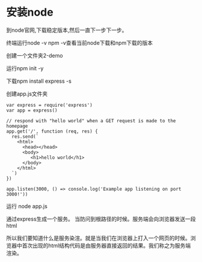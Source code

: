 # 安装node

到node官网,下载稳定版本,然后一直下一步下一步。

终端运行node -v npm -v查看当前node下载和npm下载的版本

创建一个文件夹2-demo

运行npm init -y

下载npm install express -s

创建app.js文件夹
```
var express = require('express')
var app = express()

// respond with "hello world" when a GET request is made to the homepage
app.get('/', function (req, res) {
  res.send(`
    <html>
      <head></head>
      <body>
         <h1>hello world</h1>
      </body>
    </html>
  `)
})

app.listen(3000, () => console.log('Example app listening on port 3000!'))
```

运行 node app.js

通过express生成一个服务。 当防问到根路径的时候。服务端会向浏览器发送一段html

所以我们要知道什么是服务染渲。就是当我们在浏览器上打入一个网页的时候。浏览器中首次出现的html结构代码是由服务器直接返回的结果。我们称之为服务端渲染。

